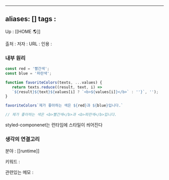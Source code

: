 
---
aliases: []
tags : 
---
Up : [[HOME 🌎]]

출처 :
저자 :
URL : 
인용 : 


### 내부 원리

```jsx
const red = '빨간색';
const blue = '파란색';

function favoriteColors(texts, ...values) {
   return texts.reduce((result, text, i) => 
   `${result}${text}${values[i] ? `<b>${values[i]}</b>` : ''}`, '');
}

favoriteColors`제가 좋아하는 색은 ${red}과 ${blue}입니다.`

// 제가 좋아하는 색은 <b>빨간색</b>과 <b>파란색</b>입니다.
```

styled-componenet는 런타임에 스타일이 씌어진다



### 생각의 연결고리
분야 : [[runtime]]

키워드 :

관련있는 메모 :


